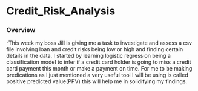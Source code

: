 # Credit_Risk_Analysis

### Overview 
  -This week my boss Jill is giving me a task to investigate and assess a csv file involving loan and credit risks being low or high and finding certain details in the data. I started by learning logistic regression being a classification model to infer if a credit card holder is going to miss a credit card payment this month or make a payment on time. For me to be making predications as I just mentioned a very useful tool I will be using is called positive predicted value(PPV) this will help me in solidifying my findings. 
